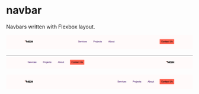 # navbar
Navbars written with Flexbox layout. 

![alt text](https://github.com/sinhard/navbar/blob/master/Docs/1.png)

![alt text](https://github.com/sinhard/navbar/blob/master/Docs/2.png)

![alt text](https://github.com/sinhard/navbar/blob/master/Docs/3.png)
